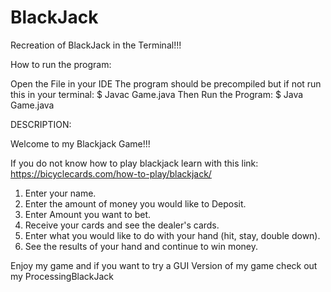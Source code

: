 # BlackJack

Recreation of BlackJack in the Terminal!!!

How to run the program:

Open the File in your IDE
The program should be precompiled but if not run this in your terminal: $  Javac Game.java
Then Run the Program: $ Java Game.java

DESCRIPTION:

Welcome to my Blackjack Game!!!

If you do not know how to play blackjack learn with this link: https://bicyclecards.com/how-to-play/blackjack/

1. Enter your name.
2. Enter the amount of money you would like to Deposit.
3. Enter Amount you want to bet.
4. Receive your cards and see the dealer's cards.
5. Enter what you  would like to  do with your hand (hit, stay, double down).
6. See the results of your hand and continue to win money.

Enjoy my game and if you want to try a GUI Version of my game check out my ProcessingBlackJack


